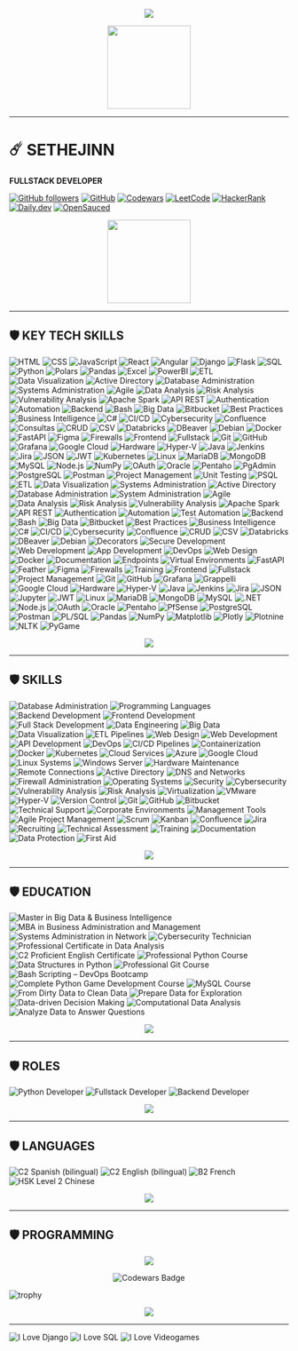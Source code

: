 
<p align="center">
  <img src="https://readme-typing-svg.demolab.com?font=Agency+FB&size=85&pause=2000&color=green&center=true&random=true&width=700&height=130&lines=➤.+.+.+SETHEJINN+.+.+." />
</a></p>

<p align="center">
    <img src="https://media4.giphy.com/media/v1.Y2lkPTc5MGI3NjExazN5NXhsdjhjbTh5bDNpZTBrNjY4dGlkaTd4bmwweHg1MWVvaWN3bSZlcD12MV9pbnRlcm5hbF9naWZfYnlfaWQmY3Q9cw/l0Iy0z5m3FN9T6HuM/giphy.webp" height="150" />
</p>

<hr style="border-color:green;">

# ☄️ SETHEJINN
**FULLSTACK DEVELOPER**  

[![GitHub followers](https://img.shields.io/github/followers/sethejinn?style=social)](https://github.com/sethejinn) [![GitHub](https://img.shields.io/badge/GitHub-sethejinn-black?style=flat&logo=github)](https://github.com/sethejinn) [![Codewars](https://img.shields.io/badge/Codewars-BA0C2F?style=flat&logo=codewars&logoColor=white)](https://www.codewars.com/users/sethejinn) [![LeetCode](https://img.shields.io/badge/LeetCode-FFA116?style=flat&logo=leetcode&logoColor=black)](https://leetcode.com/u/sethejinn/) [![HackerRank](https://img.shields.io/badge/HackerRank-00EA64?style=flat&logo=hackerrank&logoColor=white)](https://www.hackerrank.com/profile/sethejinn) [![Daily.dev](https://img.shields.io/badge/Daily.dev-1A73E8?style=flat&logo=daily.dev&logoColor=white)](https://app.daily.dev/sethejinn) [![OpenSauced](https://img.shields.io/badge/OpenSauced-FF4500?style=flat&logo=open-sauced&logoColor=white)](https://app.opensauced.pizza/u/sethejinn)

<p align="center">
    <img src="https://cartoonsco-media.s3.amazonaws.com/uploads/2022/08/preview-of-snake-animated-gif-giving-thumbs-up.gif" height="150" />
</p>

<hr style="border-color:green;">

## 🛡️ KEY TECH SKILLS  

![HTML](https://img.shields.io/badge/HTML5-E34F26?style=flat&logo=html5&logoColor=white) 
![CSS](https://img.shields.io/badge/CSS3-1572B6?style=flat&logo=css3&logoColor=white) 
![JavaScript](https://img.shields.io/badge/JavaScript-F7DF1E?style=flat-square&logo=javascript&logoColor=black) 
![React](https://img.shields.io/badge/React-61DAFB?style=flat-square&logo=react&logoColor=black) 
![Angular](https://img.shields.io/badge/Angular-DD0031?style=flat-square&logo=angular&logoColor=white) 
![Django](https://img.shields.io/badge/Django-092E20?style=flat-square&logo=django&logoColor=white) 
![Flask](https://img.shields.io/badge/Flask-000000?style=flat-square&logo=flask&logoColor=white) 
![SQL](https://img.shields.io/badge/SQL-0072B8?style=flat-square&logo=postgresql&logoColor=white) 
![Python](https://img.shields.io/badge/Python-FFD43B?style=flat-square&logo=python&logoColor=black) 
![Polars](https://img.shields.io/badge/Polars-4B8BBE?style=flat-square&logo=polars&logoColor=white) 
![Pandas](https://img.shields.io/badge/Pandas-150458?style=flat-square&logo=pandas&logoColor=white) 
![Excel](https://img.shields.io/badge/Excel-217346?style=flat&logo=microsoft-excel&logoColor=white) 
![PowerBI](https://img.shields.io/badge/PowerBI-F2C811?style=flat&logo=powerbi&logoColor=black) 
![ETL](https://img.shields.io/badge/ETL-0072B8?style=flat-square) 
![Data Visualization](https://img.shields.io/badge/Data%20Visualization-FFB845?style=flat-square)
![Active Directory](https://img.shields.io/badge/Active%20Directory-0078D4?style=flat-square&logo=microsoft)
![Database Administration](https://img.shields.io/badge/Database%20Administration-003B57?style=flat-square)
![Systems Administration](https://img.shields.io/badge/Systems%20Administration-0078D4?style=flat-square)
![Agile](https://img.shields.io/badge/Agile-0052CC?style=flat-square&logo=agile)
![Data Analysis](https://img.shields.io/badge/Data%20Analysis-4CAF50?style=flat-square)
![Risk Analysis](https://img.shields.io/badge/Risk%20Analysis-FF6F00?style=flat-square)
![Vulnerability Analysis](https://img.shields.io/badge/Vulnerability%20Analysis-8E44AD?style=flat-square)
![Apache Spark](https://img.shields.io/badge/Apache%20Spark-E25A1C?style=flat-square&logo=apachespark&logoColor=white)
![API REST](https://img.shields.io/badge/API%20REST-5C2D91?style=flat-square)
![Authentication](https://img.shields.io/badge/Authentication-1A73E8?style=flat-square)
![Automation](https://img.shields.io/badge/Automation-228B22?style=flat-square)
![Backend](https://img.shields.io/badge/Backend-000000?style=flat-square)
![Bash](https://img.shields.io/badge/Bash-4EAA25?style=flat-square&logo=gnubash&logoColor=white)
![Big Data](https://img.shields.io/badge/Big%20Data-1565C0?style=flat-square)
![Bitbucket](https://img.shields.io/badge/Bitbucket-0052CC?style=flat-square&logo=bitbucket&logoColor=white)
![Best Practices](https://img.shields.io/badge/Best%20Practices-00C853?style=flat-square)
![Business Intelligence](https://img.shields.io/badge/Business%20Intelligence-F2C811?style=flat-square)
![C#](https://img.shields.io/badge/C%23-239120?style=flat-square&logo=csharp&logoColor=white)
![CI/CD](https://img.shields.io/badge/CI%2FCD-0A0A0A?style=flat-square)
![Cybersecurity](https://img.shields.io/badge/Cybersecurity-FF0000?style=flat-square)
![Confluence](https://img.shields.io/badge/Confluence-172B4D?style=flat-square&logo=confluence&logoColor=white)
![Consultas](https://img.shields.io/badge/Consultas-1E90FF?style=flat-square)
![CRUD](https://img.shields.io/badge/CRUD-1565C0?style=flat-square)
![CSV](https://img.shields.io/badge/CSV-0D47A1?style=flat-square)
![Databricks](https://img.shields.io/badge/Databricks-FF3621?style=flat-square&logo=databricks&logoColor=white)
![DBeaver](https://img.shields.io/badge/DBeaver-543C52?style=flat-square)
![Debian](https://img.shields.io/badge/Debian-A81D33?style=flat-square&logo=debian&logoColor=white)
![Docker](https://img.shields.io/badge/Docker-2496ED?style=flat-square&logo=docker&logoColor=white)
![FastAPI](https://img.shields.io/badge/FastAPI-009688?style=flat-square&logo=fastapi&logoColor=white)
![Figma](https://img.shields.io/badge/Figma-F24E1E?style=flat-square&logo=figma&logoColor=white)
![Firewalls](https://img.shields.io/badge/Firewalls-FF5722?style=flat-square)
![Frontend](https://img.shields.io/badge/Frontend-00C853?style=flat-square)
![Fullstack](https://img.shields.io/badge/Fullstack-FFC107?style=flat-square)
![Git](https://img.shields.io/badge/Git-F05032?style=flat-square&logo=git&logoColor=white)
![GitHub](https://img.shields.io/badge/GitHub-181717?style=flat-square&logo=github&logoColor=white)
![Grafana](https://img.shields.io/badge/Grafana-F46800?style=flat-square&logo=grafana&logoColor=white)
![Google Cloud](https://img.shields.io/badge/Google%20Cloud-4285F4?style=flat-square&logo=googlecloud&logoColor=white)
![Hardware](https://img.shields.io/badge/Hardware-616161?style=flat-square)
![Hyper-V](https://img.shields.io/badge/Hyper--V-0078D7?style=flat-square&logo=microsoft&logoColor=white)
![Java](https://img.shields.io/badge/Java-007396?style=flat-square&logo=java&logoColor=white)
![Jenkins](https://img.shields.io/badge/Jenkins-D24939?style=flat-square&logo=jenkins&logoColor=white)
![Jira](https://img.shields.io/badge/Jira-0052CC?style=flat-square&logo=jira&logoColor=white)
![JSON](https://img.shields.io/badge/JSON-000000?style=flat-square)
![JWT](https://img.shields.io/badge/JWT-000000?style=flat-square)
![Kubernetes](https://img.shields.io/badge/Kubernetes-326CE5?style=flat-square&logo=kubernetes&logoColor=white)
![Linux](https://img.shields.io/badge/Linux-FCC624?style=flat-square&logo=linux&logoColor=black)
![MariaDB](https://img.shields.io/badge/MariaDB-003545?style=flat-square&logo=mariadb&logoColor=white)
![MongoDB](https://img.shields.io/badge/MongoDB-47A248?style=flat-square&logo=mongodb&logoColor=white)
![MySQL](https://img.shields.io/badge/MySQL-4479A1?style=flat-square&logo=mysql&logoColor=white)
![Node.js](https://img.shields.io/badge/Node.js-339933?style=flat-square&logo=nodedotjs&logoColor=white)
![NumPy](https://img.shields.io/badge/NumPy-013243?style=flat-square&logo=numpy&logoColor=white)
![OAuth](https://img.shields.io/badge/OAuth-1E88E5?style=flat-square)
![Oracle](https://img.shields.io/badge/Oracle-F80000?style=flat-square&logo=oracle&logoColor=white)
![Pentaho](https://img.shields.io/badge/Pentaho-003B57?style=flat-square)
![PgAdmin](https://img.shields.io/badge/PgAdmin-336791?style=flat-square)
![PostgreSQL](https://img.shields.io/badge/PostgreSQL-336791?style=flat-square&logo=postgresql&logoColor=white)
![Postman](https://img.shields.io/badge/Postman-FF6C37?style=flat-square&logo=postman&logoColor=white)
![Project Management](https://img.shields.io/badge/Project%20Management-00ACC1?style=flat-square)
![Unit Testing](https://img.shields.io/badge/Unit%20Testing-4CAF50?style=flat-square)
![PSQL](https://img.shields.io/badge/PSQL-336791?style=flat-square)
![ETL](https://img.shields.io/badge/ETL-0072B8?style=flat-square) 
![Data Visualization](https://img.shields.io/badge/Data%20Visualization-FFB845?style=flat-square) 
![Systems Administration](https://img.shields.io/badge/Systems%20Administration-0072B8?style=flat-square) 
![Active Directory](https://img.shields.io/badge/Active%20Directory-0072C6?style=flat-square&logo=microsoft&logoColor=white) 
![Database Administration](https://img.shields.io/badge/Database%20Administration-4479A1?style=flat-square) 
![System Administration](https://img.shields.io/badge/System%20Administration-00599C?style=flat-square) 
![Agile](https://img.shields.io/badge/Agile-0288D1?style=flat-square) 
![Data Analysis](https://img.shields.io/badge/Data%20Analysis-4CAF50?style=flat-square) 
![Risk Analysis](https://img.shields.io/badge/Risk%20Analysis-F44336?style=flat-square) 
![Vulnerability Analysis](https://img.shields.io/badge/Vulnerability%20Analysis-9C27B0?style=flat-square) 
![Apache Spark](https://img.shields.io/badge/Apache%20Spark-E25A1C?style=flat-square&logo=apachespark&logoColor=white) 
![API REST](https://img.shields.io/badge/API%20REST-6DB33F?style=flat-square) 
![Authentication](https://img.shields.io/badge/Authentication-03A9F4?style=flat-square) 
![Automation](https://img.shields.io/badge/Automation-00BCD4?style=flat-square) 
![Test Automation](https://img.shields.io/badge/Test%20Automation-673AB7?style=flat-square) 
![Backend](https://img.shields.io/badge/Backend-607D8B?style=flat-square) 
![Bash](https://img.shields.io/badge/Bash-4EAA25?style=flat-square&logo=gnu-bash&logoColor=white) 
![Big Data](https://img.shields.io/badge/Big%20Data-FF5722?style=flat-square) 
![Bitbucket](https://img.shields.io/badge/Bitbucket-0052CC?style=flat-square&logo=bitbucket&logoColor=white) 
![Best Practices](https://img.shields.io/badge/Best%20Practices-8BC34A?style=flat-square) 
![Business Intelligence](https://img.shields.io/badge/Business%20Intelligence-F2C811?style=flat-square&logo=powerbi&logoColor=black) 
![C#](https://img.shields.io/badge/C%23-239120?style=flat-square&logo=c-sharp&logoColor=white) 
![CI/CD](https://img.shields.io/badge/CI%2FCD-00C7B7?style=flat-square) 
![Cybersecurity](https://img.shields.io/badge/Cybersecurity-0D47A1?style=flat-square) 
![Confluence](https://img.shields.io/badge/Confluence-172B4D?style=flat-square&logo=confluence&logoColor=white) 
![CRUD](https://img.shields.io/badge/CRUD-1976D2?style=flat-square) 
![CSV](https://img.shields.io/badge/CSV-4CAF50?style=flat-square) 
![Databricks](https://img.shields.io/badge/Databricks-FF3621?style=flat-square&logo=databricks&logoColor=white) 
![DBeaver](https://img.shields.io/badge/DBeaver-372923?style=flat-square) 
![Debian](https://img.shields.io/badge/Debian-A81D33?style=flat-square&logo=debian&logoColor=white) 
![Decorators](https://img.shields.io/badge/Decorators-9C27B0?style=flat-square) 
![Secure Development](https://img.shields.io/badge/Secure%20Development-1565C0?style=flat-square) 
![Web Development](https://img.shields.io/badge/Web%20Development-4CAF50?style=flat-square) 
![App Development](https://img.shields.io/badge/App%20Development-00BCD4?style=flat-square) 
![DevOps](https://img.shields.io/badge/DevOps-FF6F00?style=flat-square) 
![Web Design](https://img.shields.io/badge/Web%20Design-2196F3?style=flat-square) 
![Docker](https://img.shields.io/badge/Docker-2496ED?style=flat-square&logo=docker&logoColor=white) 
![Documentation](https://img.shields.io/badge/Documentation-00ACC1?style=flat-square) 
![Endpoints](https://img.shields.io/badge/Endpoints-607D8B?style=flat-square) 
![Virtual Environments](https://img.shields.io/badge/Virtual%20Environments-8E24AA?style=flat-square) 
![FastAPI](https://img.shields.io/badge/FastAPI-009688?style=flat-square&logo=fastapi&logoColor=white) 
![Feather](https://img.shields.io/badge/Feather-4CAF50?style=flat-square) 
![Figma](https://img.shields.io/badge/Figma-F24E1E?style=flat-square&logo=figma&logoColor=white) 
![Firewalls](https://img.shields.io/badge/Firewalls-D32F2F?style=flat-square) 
![Training](https://img.shields.io/badge/Training-FFC107?style=flat-square) 
![Frontend](https://img.shields.io/badge/Frontend-2196F3?style=flat-square) 
![Fullstack](https://img.shields.io/badge/Fullstack-4CAF50?style=flat-square) 
![Project Management](https://img.shields.io/badge/Project%20Management-607D8B?style=flat-square) 
![Git](https://img.shields.io/badge/Git-F05032?style=flat-square&logo=git&logoColor=white) 
![GitHub](https://img.shields.io/badge/GitHub-181717?style=flat-square&logo=github&logoColor=white) 
![Grafana](https://img.shields.io/badge/Grafana-F46800?style=flat-square&logo=grafana&logoColor=white) 
![Grappelli](https://img.shields.io/badge/Grappelli-2E7D32?style=flat-square) 
![Google Cloud](https://img.shields.io/badge/Google%20Cloud-4285F4?style=flat-square&logo=googlecloud&logoColor=white) 
![Hardware](https://img.shields.io/badge/Hardware-9E9E9E?style=flat-square) 
![Hyper-V](https://img.shields.io/badge/Hyper--V-0078D7?style=flat-square&logo=windows&logoColor=white) 
![Java](https://img.shields.io/badge/Java-007396?style=flat-square&logo=openjdk&logoColor=white) 
![Jenkins](https://img.shields.io/badge/Jenkins-D24939?style=flat-square&logo=jenkins&logoColor=white) 
![Jira](https://img.shields.io/badge/Jira-0052CC?style=flat-square&logo=jira&logoColor=white) 
![JSON](https://img.shields.io/badge/JSON-000000?style=flat-square&logo=json&logoColor=white) 
![Jupyter](https://img.shields.io/badge/Jupyter-F37626?style=flat-square&logo=jupyter&logoColor=white) 
![JWT](https://img.shields.io/badge/JWT-000000?style=flat-square&logo=jsonwebtokens&logoColor=white) 
![Linux](https://img.shields.io/badge/Linux-FCC624?style=flat-square&logo=linux&logoColor=black) 
![MariaDB](https://img.shields.io/badge/MariaDB-003545?style=flat-square&logo=mariadb&logoColor=white) 
![MongoDB](https://img.shields.io/badge/MongoDB-47A248?style=flat-square&logo=mongodb&logoColor=white) 
![MySQL](https://img.shields.io/badge/MySQL-4479A1?style=flat-square&logo=mysql&logoColor=white) 
![.NET](https://img.shields.io/badge/.NET-512BD4?style=flat-square&logo=dotnet&logoColor=white) 
![Node.js](https://img.shields.io/badge/Node.js-339933?style=flat-square&logo=nodedotjs&logoColor=white) 
![OAuth](https://img.shields.io/badge/OAuth-3C5A99?style=flat-square) 
![Oracle](https://img.shields.io/badge/Oracle-F80000?style=flat-square&logo=oracle&logoColor=white) 
![Pentaho](https://img.shields.io/badge/Pentaho-3776AB?style=flat-square) 
![PfSense](https://img.shields.io/badge/PfSense-23395D?style=flat-square) 
![PostgreSQL](https://img.shields.io/badge/PostgreSQL-336791?style=flat-square&logo=postgresql&logoColor=white) 
![Postman](https://img.shields.io/badge/Postman-FF6C37?style=flat-square&logo=postman&logoColor=white) 
![PL/SQL](https://img.shields.io/badge/PL/SQL-F80000?style=flat-square) 
![Pandas](https://img.shields.io/badge/Pandas-150458?style=flat-square&logo=pandas&logoColor=white) 
![NumPy](https://img.shields.io/badge/NumPy-013243?style=flat-square&logo=numpy&logoColor=white) 
![Matplotlib](https://img.shields.io/badge/Matplotlib-11557C?style=flat-square) 
![Plotly](https://img.shields.io/badge/Plotly-3F4F75?style=flat-square&logo=plotly&logoColor=white) 
![Plotnine](https://img.shields.io/badge/Plotnine-1F77B4?style=flat-square) 
![NLTK](https://img.shields.io/badge/NLTK-000000?style=flat-square) 
![PyGame](https://img.shields.io/badge/PyGame-000000?style=flat-square&logo=python&logoColor=white)

<p align="center">
    <img src="https://media.tenor.com/MOFonahEVKUAAAAi/xs19-baby-yoda.gif" />
  </a>
</p>

<hr style="border-color:green;">

## 🛡️ SKILLS  

![Database Administration](https://img.shields.io/badge/Database%20Administration-lightblue?style=flat-square) 
![Programming Languages](https://img.shields.io/badge/Programming%20Languages-lightblue?style=flat-square) 
![Backend Development](https://img.shields.io/badge/Backend%20Development-lightblue?style=flat-square) 
![Frontend Development](https://img.shields.io/badge/Frontend%20Development-lightblue?style=flat-square) 
![Full Stack Development](https://img.shields.io/badge/Full%20Stack%20Development-lightblue?style=flat-square) 
![Data Engineering](https://img.shields.io/badge/Data%20Engineering-lightblue?style=flat-square) 
![Big Data](https://img.shields.io/badge/Big%20Data-lightblue?style=flat-square) 
![Data Visualization](https://img.shields.io/badge/Data%20Visualization-lightblue?style=flat-square) 
![ETL Pipelines](https://img.shields.io/badge/ETL%20Pipelines-lightblue?style=flat-square) 
![Web Design](https://img.shields.io/badge/Web%20Design-lightblue?style=flat-square) 
![Web Development](https://img.shields.io/badge/Web%20Development-lightblue?style=flat-square) 
![API Development](https://img.shields.io/badge/API%20Development-lightblue?style=flat-square) 
![DevOps](https://img.shields.io/badge/DevOps-lightblue?style=flat-square) 
![CI/CD Pipelines](https://img.shields.io/badge/CI/CD%20Pipelines-lightblue?style=flat-square) 
![Containerization](https://img.shields.io/badge/Containerization-lightblue?style=flat-square) 
![Docker](https://img.shields.io/badge/Docker-lightblue?style=flat-square) 
![Kubernetes](https://img.shields.io/badge/Kubernetes-lightblue?style=flat-square) 
![Cloud Services](https://img.shields.io/badge/Cloud%20Services-lightblue?style=flat-square) 
![Azure](https://img.shields.io/badge/Azure-lightblue?style=flat-square) 
![Google Cloud](https://img.shields.io/badge/Google%20Cloud-lightblue?style=flat-square) 
![Linux Systems](https://img.shields.io/badge/Linux%20Systems-lightblue?style=flat-square) 
![Windows Server](https://img.shields.io/badge/Windows%20Server-lightblue?style=flat-square) 
![Hardware Maintenance](https://img.shields.io/badge/Hardware%20Maintenance-lightblue?style=flat-square) 
![Remote Connections](https://img.shields.io/badge/Remote%20Connections-lightblue?style=flat-square) 
![Active Directory](https://img.shields.io/badge/Active%20Directory-lightblue?style=flat-square) 
![DNS and Networks](https://img.shields.io/badge/DNS%20and%20Networks-lightblue?style=flat-square) 
![Firewall Administration](https://img.shields.io/badge/Firewall%20Administration-lightblue?style=flat-square) 
![Operating Systems](https://img.shields.io/badge/Operating%20Systems-lightblue?style=flat-square) 
![Security](https://img.shields.io/badge/Security-lightblue?style=flat-square) 
![Cybersecurity](https://img.shields.io/badge/Cybersecurity-lightblue?style=flat-square) 
![Vulnerability Analysis](https://img.shields.io/badge/Vulnerability%20Analysis-lightblue?style=flat-square) 
![Risk Analysis](https://img.shields.io/badge/Risk%20Analysis-lightblue?style=flat-square) 
![Virtualization](https://img.shields.io/badge/Virtualization-lightblue?style=flat-square) 
![VMware](https://img.shields.io/badge/VMware-lightblue?style=flat-square) 
![Hyper-V](https://img.shields.io/badge/Hyper-V-lightblue?style=flat-square) 
![Version Control](https://img.shields.io/badge/Version%20Control-lightblue?style=flat-square) 
![Git](https://img.shields.io/badge/Git-lightblue?style=flat-square) 
![GitHub](https://img.shields.io/badge/GitHub-lightblue?style=flat-square) 
![Bitbucket](https://img.shields.io/badge/Bitbucket-lightblue?style=flat-square) 
![Technical Support](https://img.shields.io/badge/Technical%20Support-orange?style=flat-square) 
![Corporate Environments](https://img.shields.io/badge/Corporate%20Environments-orange?style=flat-square) 
![Management Tools](https://img.shields.io/badge/Management%20Tools-orange?style=flat-square) 
![Agile Project Management](https://img.shields.io/badge/Agile%20Project%20Management-orange?style=flat-square) 
![Scrum](https://img.shields.io/badge/Scrum-orange?style=flat-square) 
![Kanban](https://img.shields.io/badge/Kanban-orange?style=flat-square) 
![Confluence](https://img.shields.io/badge/Confluence-orange?style=flat-square) 
![Jira](https://img.shields.io/badge/Jira-orange?style=flat-square) 
![Recruiting](https://img.shields.io/badge/Recruiting-orange?style=flat-square) 
![Technical Assessment](https://img.shields.io/badge/Technical%20Assessment-orange?style=flat-square) 
![Training](https://img.shields.io/badge/Training-orange?style=flat-square) 
![Documentation](https://img.shields.io/badge/Documentation-orange?style=flat-square) 
![Data Protection](https://img.shields.io/badge/Data%20Protection-orange?style=flat-square) 
![First Aid](https://img.shields.io/badge/First%20Aid-orange?style=flat-square)


<p align="center">
    <img src="https://i.gifer.com/origin/d1/d17fc7f864fdb8deae36bc3bf8cf6d05_w200.gif" />
  </a>
</p>

<hr style="border-color:green;">

## 🛡️ EDUCATION

![Master in Big Data & Business Intelligence](https://img.shields.io/badge/Master%20in%20Big%20Data%20%26%20Business%20Intelligence-blue?style=flat-square) ![MBA in Business Administration and Management](https://img.shields.io/badge/MBA%20in%20Business%20Administration%20and%20Management-blue?style=flat-square) ![Systems Administration in Network](https://img.shields.io/badge/Systems%20Administration%20in%20Network-lightblue?style=flat-square) ![Cybersecurity Technician](https://img.shields.io/badge/Cybersecurity%20Technician-lightblue?style=flat-square) ![Professional Certificate in Data Analysis](https://img.shields.io/badge/Professional%20Certificate%20in%20Data%20Analysis-lightblue?style=flat-square) ![C2 Proficient English Certificate](https://img.shields.io/badge/C2%20Proficient%20English%20Certificate-lightblue?style=flat-square) ![Professional Python Course](https://img.shields.io/badge/Professional%20Python%20Course-lightgreen?style=flat-square) ![Data Structures in Python](https://img.shields.io/badge/Data%20Structures%20in%20Python-lightgreen?style=flat-square) ![Professional Git Course](https://img.shields.io/badge/Professional%20Git%20Course-lightgreen?style=flat-square) ![Bash Scripting – DevOps Bootcamp](https://img.shields.io/badge/Bash%20Scripting%20%E2%80%93%20DevOps%20Bootcamp-lightgreen?style=flat-square) ![Complete Python Game Development Course](https://img.shields.io/badge/Complete%20Python%20Game%20Development%20Course-yellow?style=flat-square) ![MySQL Course](https://img.shields.io/badge/MySQL%20Course-yellow?style=flat-square) ![From Dirty Data to Clean Data](https://img.shields.io/badge/From%20Dirty%20Data%20to%20Clean%20Data-yellow?style=flat-square) ![Prepare Data for Exploration](https://img.shields.io/badge/Prepare%20Data%20for%20Exploration-yellow?style=flat-square) ![Data-driven Decision Making](https://img.shields.io/badge/Data--driven%20Decision%20Making-orange?style=flat-square) ![Computational Data Analysis](https://img.shields.io/badge/Computational%20Data%20Analysis-orange?style=flat-square) ![Analyze Data to Answer Questions](https://img.shields.io/badge/Analyze%20Data%20to%20Answer%20Questions-orange?style=flat-square)

<p align="center">
    <img src="https://media.tenor.com/ONv6f0zBNFYAAAAj/hugging-grogu.gif" />
  </a>
</p>

<hr style="border-color:green;">

## 🛡️ ROLES

![Python Developer](https://img.shields.io/badge/Python%20Developer-3CB371?style=flat-square) ![Fullstack Developer](https://img.shields.io/badge/Fullstack%20Developer-FF5733?style=flat-square) ![Backend Developer](https://img.shields.io/badge/Backend%20Developer-FF4500?style=flat-square)

<p align="center">
    <img src="https://media.tenor.com/dJq8WjCg9ygAAAAj/star-wars-cosplay.gif" />
  </a>
</p>
<p align="center"> </p>

<hr style="border-color:green;">

## 🛡️ LANGUAGES  

![C2 Spanish (bilingual)](https://img.shields.io/badge/C2%20Spanish%20%28bilingual%29-FF0000?style=flat-square) ![C2 English (bilingual)](https://img.shields.io/badge/C2%20English%20%28bilingual%29-0033CC?style=flat-square) ![B2 French](https://img.shields.io/badge/B2%20French-0055A4?style=flat-square) ![HSK Level 2 Chinese](https://img.shields.io/badge/HSK%20Level%202%20Chinese-DE291E?style=flat-square)

<p align="center">
    <img src="https://media.tenor.com/AWll36wY22YAAAAj/flying-bo-katan-kryze.gif" />
  </a>
</p>
<p align="center"> </p>
<hr style="border-color:green;">
<p></p>

## 🛡️ PROGRAMMING  

<p align="center">
<a href="https://github.com/sethejinn/sethejinn">
  <img align="center" src="https://github-readme-stats.vercel.app/api/top-langs/?username=sethejinn&theme=dark&langs_count=25" />
</a></p>

<p align="center"><img src="https://www.codewars.com/users/sethejinn/badges/large" alt="Codewars Badge"> </p>

![trophy](https://github-profile-trophy.vercel.app/?username=sethejinn)
        
<p align="center">
    <img src="https://media1.tenor.com/m/RYJZjeM7FPYAAAAd/leaves-thanks.gif" />
  </a>
</p>

<hr style="border-color:green;">

![I Love Django](https://img.shields.io/badge/I%20%E2%9D%A4%20Django-%233776AB?style=flat-square) ![I Love SQL](https://img.shields.io/badge/I%20%E2%9D%A4%20SQL-%23438D4B?style=flat-square) ![I Love Videogames](https://img.shields.io/badge/I%20%E2%9D%A4%20Videogames-%23FF5733?style=flat-square)
